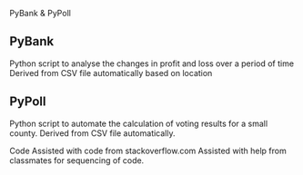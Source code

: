 PyBank & PyPoll

PyBank
------
Python script to analyse the changes in profit and loss over a period of time
Derived from CSV file automatically based on location

PyPoll
------
Python script to automate the calculation of voting results for a small county.
Derived from CSV file automatically.

Code
Assisted with code from stackoverflow.com
Assisted with help from classmates for sequencing of code.